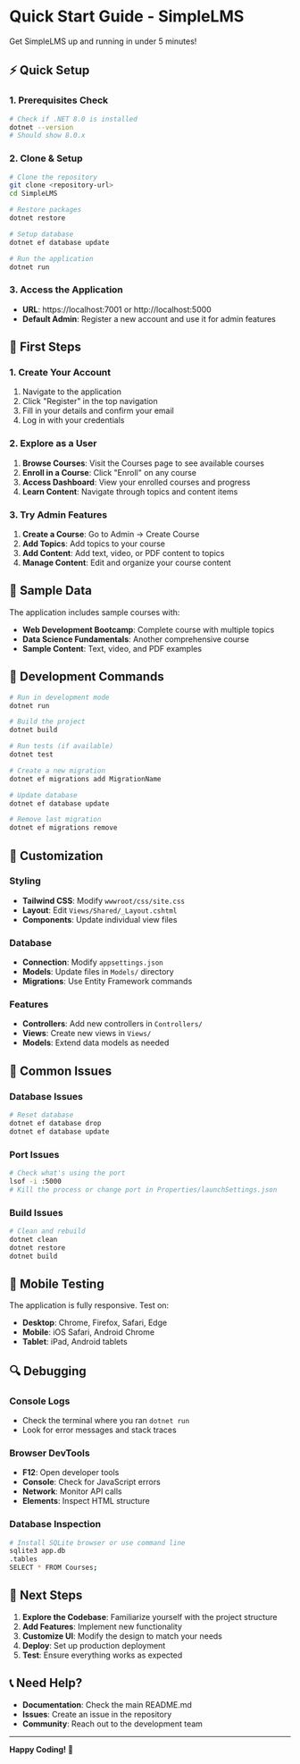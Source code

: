 # Quick Start Guide - SimpleLMS

Get SimpleLMS up and running in under 5 minutes!

## ⚡ Quick Setup

### 1. Prerequisites Check
```bash
# Check if .NET 8.0 is installed
dotnet --version
# Should show 8.0.x
```

### 2. Clone & Setup
```bash
# Clone the repository
git clone <repository-url>
cd SimpleLMS

# Restore packages
dotnet restore

# Setup database
dotnet ef database update

# Run the application
dotnet run
```

### 3. Access the Application
- **URL**: https://localhost:7001 or http://localhost:5000
- **Default Admin**: Register a new account and use it for admin features

## 🎯 First Steps

### 1. Create Your Account
1. Navigate to the application
2. Click "Register" in the top navigation
3. Fill in your details and confirm your email
4. Log in with your credentials

### 2. Explore as a User
1. **Browse Courses**: Visit the Courses page to see available courses
2. **Enroll in a Course**: Click "Enroll" on any course
3. **Access Dashboard**: View your enrolled courses and progress
4. **Learn Content**: Navigate through topics and content items

### 3. Try Admin Features
1. **Create a Course**: Go to Admin → Create Course
2. **Add Topics**: Add topics to your course
3. **Add Content**: Add text, video, or PDF content to topics
4. **Manage Content**: Edit and organize your course content

## 🧪 Sample Data

The application includes sample courses with:
- **Web Development Bootcamp**: Complete course with multiple topics
- **Data Science Fundamentals**: Another comprehensive course
- **Sample Content**: Text, video, and PDF examples

## 🔧 Development Commands

```bash
# Run in development mode
dotnet run

# Build the project
dotnet build

# Run tests (if available)
dotnet test

# Create a new migration
dotnet ef migrations add MigrationName

# Update database
dotnet ef database update

# Remove last migration
dotnet ef migrations remove
```

## 🎨 Customization

### Styling
- **Tailwind CSS**: Modify `wwwroot/css/site.css`
- **Layout**: Edit `Views/Shared/_Layout.cshtml`
- **Components**: Update individual view files

### Database
- **Connection**: Modify `appsettings.json`
- **Models**: Update files in `Models/` directory
- **Migrations**: Use Entity Framework commands

### Features
- **Controllers**: Add new controllers in `Controllers/`
- **Views**: Create new views in `Views/`
- **Models**: Extend data models as needed

## 🚨 Common Issues

### Database Issues
```bash
# Reset database
dotnet ef database drop
dotnet ef database update
```

### Port Issues
```bash
# Check what's using the port
lsof -i :5000
# Kill the process or change port in Properties/launchSettings.json
```

### Build Issues
```bash
# Clean and rebuild
dotnet clean
dotnet restore
dotnet build
```

## 📱 Mobile Testing

The application is fully responsive. Test on:
- **Desktop**: Chrome, Firefox, Safari, Edge
- **Mobile**: iOS Safari, Android Chrome
- **Tablet**: iPad, Android tablets

## 🔍 Debugging

### Console Logs
- Check the terminal where you ran `dotnet run`
- Look for error messages and stack traces

### Browser DevTools
- **F12**: Open developer tools
- **Console**: Check for JavaScript errors
- **Network**: Monitor API calls
- **Elements**: Inspect HTML structure

### Database Inspection
```bash
# Install SQLite browser or use command line
sqlite3 app.db
.tables
SELECT * FROM Courses;
```

## 🎯 Next Steps

1. **Explore the Codebase**: Familiarize yourself with the project structure
2. **Add Features**: Implement new functionality
3. **Customize UI**: Modify the design to match your needs
4. **Deploy**: Set up production deployment
5. **Test**: Ensure everything works as expected

## 📞 Need Help?

- **Documentation**: Check the main README.md
- **Issues**: Create an issue in the repository
- **Community**: Reach out to the development team

---

**Happy Coding! 🚀** 